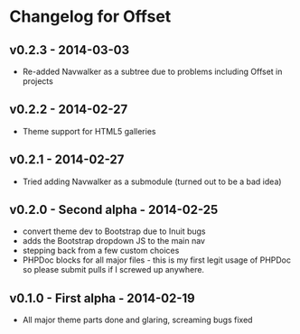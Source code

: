 # Changelog for Offset

## v0.2.3 - 2014-03-03

* Re-added Navwalker as a subtree due to problems including Offset in projects

## v0.2.2 - 2014-02-27

* Theme support for HTML5 galleries

## v0.2.1 - 2014-02-27

* Tried adding Navwalker as a submodule (turned out to be a bad idea)

## v0.2.0 - Second alpha - 2014-02-25

* convert theme dev to Bootstrap due to Inuit bugs
* adds the Bootstrap dropdown JS to the main nav
* stepping back from a few custom choices
* PHPDoc blocks for all major files - this is my first legit usage of PHPDoc so please submit pulls if I screwed up anywhere.

## v0.1.0 - First alpha - 2014-02-19

* All major theme parts done and glaring, screaming bugs fixed
